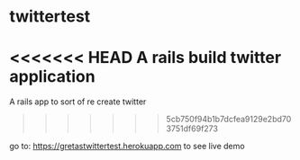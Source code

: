 # twittertest
<<<<<<< HEAD
 A rails build twitter application
=======
A rails app to sort of re create twitter
>>>>>>> 5cb750f94b1b7dcfea9129e2bd703751df69f273

go to: https://gretastwittertest.herokuapp.com to see live demo
